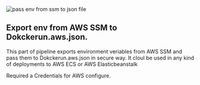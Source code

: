 ![pass env from ssm to json file](https://github.com/kkkooosss/ssm-use-for-update-json-file-env/workflows/pass%20env%20from%20ssm%20to%20json%20file/badge.svg)

## Export env from AWS SSM to Dokckerun.aws.json.

This part of pipeline exports environment veriables from AWS SSM and pass them to Dokckerun.aws.json in secure way.
It cloul be used in any kind of deployments to AWS ECS or AWS Elasticbeanstalk

Required a Credentials for AWS configure.
